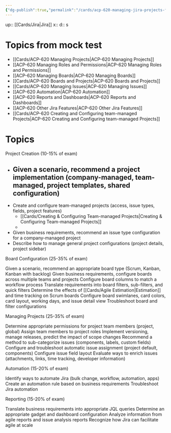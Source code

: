 ```yaml
---
{"dg-publish":true,"permalink":"/cards/acp-620-managing-jira-projects-for-cloud/"}
---
```


up:: [[Cards/Jira\|Jira]]
x:: 
d:: s

# Topics from mock test

- [[Cards/ACP-620 Managing Projects\|ACP-620 Managing Projects]] 
- [[ACP-620 Managing Roles and Permissions\|ACP-620 Managing Roles and Permissions]] 
- [[ACP-620 Managing Boards\|ACP-620 Managing Boards]] 
- [[Cards/ACP-620 Boards and Projects\|ACP-620 Boards and Projects]] 
- [[Cards/ACP-620 Managing Issues\|ACP-620 Managing Issues]] 
- [[ACP-620 Automation\|ACP-620 Automation]] 
- [[ACP-620 Reports and Dashboards\|ACP-620 Reports and Dashboards]] 
- [[ACP-620 Other Jira Features\|ACP-620 Other Jira Features]] 
- [[Cards/ACP-620 Creating and Configuring team-managed Projects\|ACP-620 Creating and Configuring team-managed Projects]] 

# Topics

Project Creation (10-15% of exam) 

- Given a scenario, recommend a project implementation (company-managed, team-managed, project templates, shared configuration) 
	- 
- Create and configure team-managed projects (access, issue types, fields, project features) 
	- [[Cards/Creating & Configuring Team-managed Projects\|Creating & Configuring Team-managed Projects]]
	- 
- Given business requirements, recommend an issue type configuration for a company-managed project 
- Describe how to manage general project configurations (project details, project sidebar) 

Board Configuration (25-35% of exam) 

Given a scenario, recommend an appropriate board type (Scrum, Kanban, Kanban with backlog) 
Given business requirements, configure boards across multiple teams and projects
Configure board columns to match a workflow process 
Translate requirements into board filters, sub-filters, and quick filters 
Determine the effects of [[Cards/Agile Estimation\|Estimation]] and time tracking on Scrum boards 
Configure board swimlanes, card colors, card layout, working days, and issue detail view 
Troubleshoot board and filter configurations 

Managing Projects (25-35% of exam) 

Determine appropriate permissions for project team members (project, global) 
Assign team members to project roles 
Implement versioning, manage releases, predict the impact of scope changes
Recommend a method to sub-categorize issues (components, labels, custom fields) 
Configure and troubleshoot automatic issue assignment (project default, components) 
Configure issue field layout 
Evaluate ways to enrich issues (attachments, links, time tracking, developer information) 

Automation (15-20% of exam) 

Identify ways to automate Jira (bulk change, workflow, automation, apps) 
Create an automation rule based on business requirements 
Troubleshoot Jira automation 

Reporting (15-20% of exam) 

Translate business requirements into appropriate JQL queries 
Determine an appropriate gadget and dashboard configuration 
Analyze information from agile reports and issue analysis reports 
Recognize how Jira can facilitate agile at scale